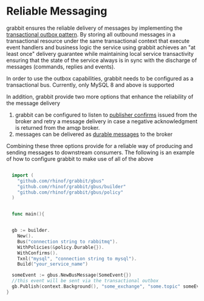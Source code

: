 # Reliable Messaging


grabbit ensures the reliable delivery of messages by implementing the [transactional outbox pattern](https://microservices.io/patterns/data/application-events.html).
By storing all outbound messages in a transactional resource under the same transactional context
that execute event handlers and business logic the service using grabbit achieves an "at least once" delivery guarantee
while maintaining local service transactivity ensuring that the state of the service always is in sync with the discharge of messages (commands, replies and events).

In order to use the outbox capabilities, grabbit needs to be configured as a transactional bus.
Currently, only MySQL 8 and above is supported

In addition, grabbit provide two more options that enhance the reliability of the message delivery
  1. grabbit can be configured to listen to [publisher confirms](https://www.rabbitmq.com/confirms.html) issued from the broker and retry a message delivery in case a negative acknowledgment is returned from the amqp broker.
  2. messages can be delivered as [durable messages](https://www.rabbitmq.com/persistence-conf.html) to the broker

Combining these three options provide for a reliable way of producing and sending messages to downstream consumers.
The following is an example of how to configure grabbit to make use of all of the above

```go

  import (
  	"github.com/rhinof/grabbit/gbus"
  	"github.com/rhinof/grabbit/gbus/builder"
  	"github.com/rhinof/grabbit/gbus/policy"
  )


  func main(){


  gb := builder.
    New().
    Bus("connection string to rabbitmq").
    WithPolicies(&policy.Durable{}).
    WithConfirms().
    Txnl("mysql", "connection string to mysql").
    Build("your_service_name")

  someEvent := gbus.NewBusMessage(SomeEvent{})
  //this event will be sent via the transactional outbox
  gb.Publish(context.Background(), "some_exchange", "some.topic" someEvent)
}

```
